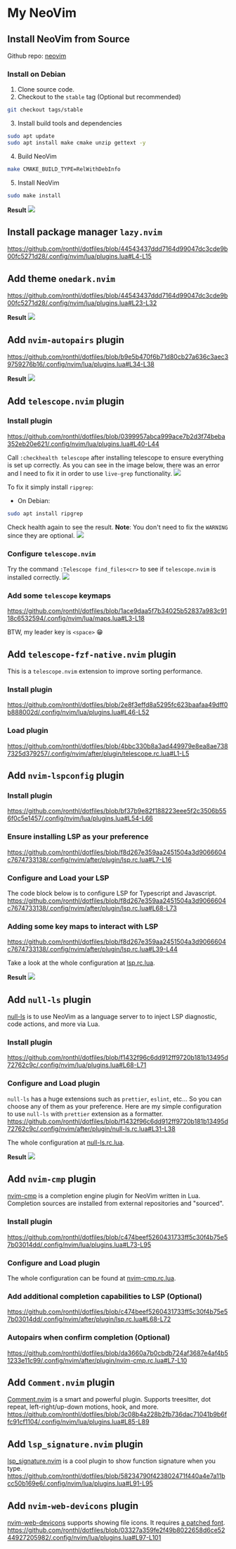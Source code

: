 # My NeoVim 

## Install NeoVim from Source
Github repo: [neovim](https://github.com/neovim/neovim)

### Install on Debian
1. Clone source code.
2. Checkout to the `stable` tag (Optional but recommended)
```bash
git checkout tags/stable
```
3. Install build tools and dependencies
```bash
sudo apt update
sudo apt install make cmake unzip gettext -y
```
4. Build NeoVim
```bash
make CMAKE_BUILD_TYPE=RelWithDebInfo
```
5. Install NeoVim
```bash
sudo make install
```

**Result**
![](./screenshot/nvim-result.png)

## Install package manager `lazy.nvim`
https://github.com/ronthl/dotfiles/blob/44543437ddd7164d99047dc3cde9b00fc5271d28/.config/nvim/lua/plugins.lua#L4-L15

## Add theme `onedark.nvim`
https://github.com/ronthl/dotfiles/blob/44543437ddd7164d99047dc3cde9b00fc5271d28/.config/nvim/lua/plugins.lua#L23-L32

**Result**
![](./screenshot/theme-result.png)

## Add `nvim-autopairs` plugin
https://github.com/ronthl/dotfiles/blob/b9e5b470f6b71d80cb27a636c3aec39759276b16/.config/nvim/lua/plugins.lua#L34-L38

**Result**
![](./screenshot/autopairs-result.gif)

## Add `telescope.nvim` plugin
### Install plugin
https://github.com/ronthl/dotfiles/blob/0399957abca999ace7b2d3f74beba352eb20e621/.config/nvim/lua/plugins.lua#L40-L44

Call `:checkhealth telescope` after installing telescope to ensure everything is set up correctly.
As you can see in the image below, there was an error and I need to fix it in order to use `live-grep` functionality.
![](./screenshot/telescope-health-before.png)

To fix it simply install `ripgrep`:
* On Debian:
```bash
sudo apt install ripgrep
```

Check health again to see the result.
**Note**: You don't need to fix the `WARNING` since they are optional.
![](./screenshot/telescope-health-after.png)

### Configure `telescope.nvim`
Try the command `:Telescope find_files<cr>` to see if `telescope.nvim` is installed correctly.
![](./screenshot/telescope-verify.gif)

### Add some `telescope` keymaps
https://github.com/ronthl/dotfiles/blob/1ace9daa5f7b34025b52837a983c9118c6532594/.config/nvim/lua/maps.lua#L3-L18

BTW, my leader key is `<space>` 😁

## Add `telescope-fzf-native.nvim` plugin
This is a `telescope.nvim` extension to improve sorting performance.

### Install plugin
https://github.com/ronthl/dotfiles/blob/2e8f3effd8a5295fc623baafaa49dff0b888002d/.config/nvim/lua/plugins.lua#L46-L52

### Load plugin
https://github.com/ronthl/dotfiles/blob/4bbc330b8a3ad449979e8ea8ae7387325d379257/.config/nvim/after/plugin/telescope.rc.lua#L1-L5

## Add `nvim-lspconfig` plugin
### Install plugin
https://github.com/ronthl/dotfiles/blob/bf37b9e82f188223eee5f2c3506b556f0c5e1457/.config/nvim/lua/plugins.lua#L54-L66

### Ensure installing LSP as your preference
https://github.com/ronthl/dotfiles/blob/f8d267e359aa2451504a3d9066604c7674733138/.config/nvim/after/plugin/lsp.rc.lua#L7-L16

### Configure and Load your LSP
The code block below is to configure LSP for Typescript and Javascript.
https://github.com/ronthl/dotfiles/blob/f8d267e359aa2451504a3d9066604c7674733138/.config/nvim/after/plugin/lsp.rc.lua#L68-L73

### Adding some key maps to interact with LSP
https://github.com/ronthl/dotfiles/blob/f8d267e359aa2451504a3d9066604c7674733138/.config/nvim/after/plugin/lsp.rc.lua#L39-L44

Take a look at the whole configuration at [lsp.rc.lua](https://github.com/ronthl/dotfiles/blob/98e70824261667c67ee621e27c9ae5355af62d64/.config/nvim/after/plugin/lsp.rc.lua).

**Result**
![](./screenshot/lsp-result.gif)

## Add `null-ls` plugin
[null-ls](https://github.com/jose-elias-alvarez/null-ls.nvim) is to use NeoVim as a language server to to inject LSP diagnostic,
code actions, and more via Lua.

### Install plugin
https://github.com/ronthl/dotfiles/blob/f1432f96c6dd912ff9720b181b13495d72762c9c/.config/nvim/lua/plugins.lua#L68-L71

### Configure and Load plugin
`null-ls` has a huge extensions such as `prettier`, `eslint`, etc... So you can choose any of them as your preference.
Here are my simple configuration to use `null-ls` with `prettier` extension as a formatter.
https://github.com/ronthl/dotfiles/blob/f1432f96c6dd912ff9720b181b13495d72762c9c/.config/nvim/after/plugin/null-ls.rc.lua#L31-L38

The whole configuration at [null-ls.rc.lua](https://github.com/ronthl/dotfiles/blob/e63ca9e868876dec8a7261b4a9cf588372488330/.config/nvim/after/plugin/null-ls.rc.lua#L31-L38).

**Result**
![](./screenshot/null-ls-result.gif)

## Add `nvim-cmp` plugin
[nvim-cmp](https://github.com/hrsh7th/nvim-cmp) is a completion engine plugin for NeoVim written in Lua.
Completion sources are installed from external repositories and "sourced".

### Install plugin
https://github.com/ronthl/dotfiles/blob/c474beef5260431733ff5c30f4b75e57b03014dd/.config/nvim/lua/plugins.lua#L73-L95

### Configure and Load plugin
The whole configuration can be found at [nvim-cmp.rc.lua](https://github.com/ronthl/dotfiles/blob/da3660a7b0cbdb724af3687e4af4b51233e11c99/.config/nvim/after/plugin/nvim-cmp.rc.lua).

### Add additional completion capabilities to LSP (Optional)
https://github.com/ronthl/dotfiles/blob/c474beef5260431733ff5c30f4b75e57b03014dd/.config/nvim/after/plugin/lsp.rc.lua#L68-L72

### Autopairs when confirm completion (Optional)
https://github.com/ronthl/dotfiles/blob/da3660a7b0cbdb724af3687e4af4b51233e11c99/.config/nvim/after/plugin/nvim-cmp.rc.lua#L7-L10

## Add `Comment.nvim` plugin
[Comment.nvim](https://github.com/numToStr/Comment.nvim) is a smart and powerful plugin.
Supports treesitter, dot repeat, left-right/up-down motions, hook, and more.
https://github.com/ronthl/dotfiles/blob/3c08b4a228b2fb736dac71041b9b6ffc91cf1104/.config/nvim/lua/plugins.lua#L85-L89

## Add `lsp_signature.nvim` plugin
[lsp_signature.nvim](https://github.com/ray-x/lsp_signature.nvim) is a cool plugin to show function signature when you type.
https://github.com/ronthl/dotfiles/blob/58234790f423802471f440a4e7a11bcc50b169e6/.config/nvim/lua/plugins.lua#L91-L95

## Add `nvim-web-devicons` plugin
[nvim-web-devicons](https://github.com/nvim-tree/nvim-web-devicons) supports showing file icons.
It requires [a patched font](https://www.nerdfonts.com/).
https://github.com/ronthl/dotfiles/blob/03327a359fe2f49b8022658d6ce5244927205982/.config/nvim/lua/plugins.lua#L97-L101
